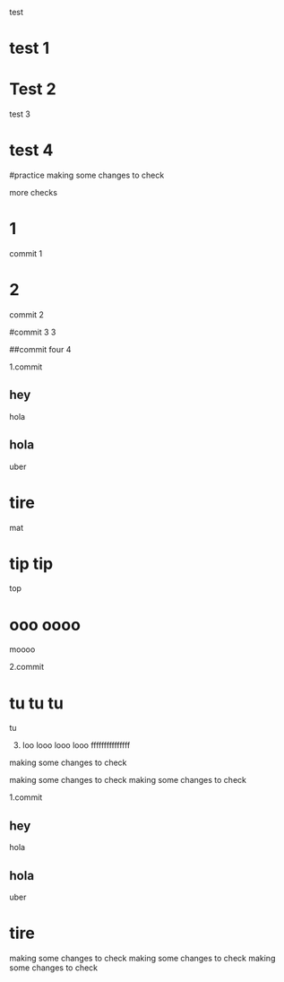 test 

# test 1

# Test 2

test 3
# test 4

#practice
making some changes to check


more
checks

# 1
commit 1

# 2
commit 2

#commit 3
3

##commit four
4

1.commit
## hey
hola

## hola
uber

# tire
mat

# tip tip
top

# ooo oooo
moooo

2.commit

# tu tu tu
tu

3. loo looo looo
looo
fffffffffffffff

making some changes to check

making some changes to check
making some changes to check

1.commit
## hey
hola

## hola
uber

# tire

making some changes to check
making some changes to check
making some changes to check